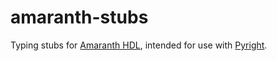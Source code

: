 # amaranth-stubs

Typing stubs for [Amaranth HDL](https://amaranth-lang.org/), intended for use with [Pyright](https://github.com/microsoft/pyright).
